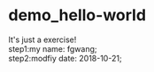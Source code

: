 # demo_hello-world
It's just a exercise!<br/>
step1:my name: fgwang;<br/>
step2:modfiy date: 2018-10-21;<br/>
